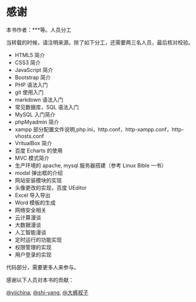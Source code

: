 # 感谢 

本书作者：***等。人员分工

当转载的时候，请注明来源。除了如下分工，还需要两三名人员，最后核对校验。

+ HTML5 简介
+ CSS3 简介
+ JavaScript 简介
+ Bootstrap 简介
+ PHP 语法入门
+ git 使用入门
+ markdown 语法入门
+ 常见数据库，SQL 语法入门
+ MySQL 入门简介
+ phpMyadmin 简介
+ xampp 部分配置文件说明,php.ini，http.conf，http-xampp.conf，http-vhosts.conf
+ VritualBox 简介
+ 百度 Echarts 的使用
+ MVC 模式简介
+ 生产环境的 apache, mysql 服务器搭建（参考 Linux Bible 一书）
+ modal 弹出框的介绍
+ 网站安装模块的实现
+ 头像更改的实现，百度 UEditor
+ Excel 导入导出
+ Word 模板的生成
+ 网络安全相关
+ 云计算漫谈
+ 大数据漫谈
+ 人工智能漫谈
+ 定时运行的功能实现
+ 权限管理的实现
+ 用户登录的实现


代码部分，需要更多人来参与。

感谢以下人员对本书的贡献：

[@yiichina](http://www.yiichina.com/),
[@shi-yang](https://github.com/shi-yang/iisns/),
[@大裤衩子](http://www.yiichina.com/user/21428)
